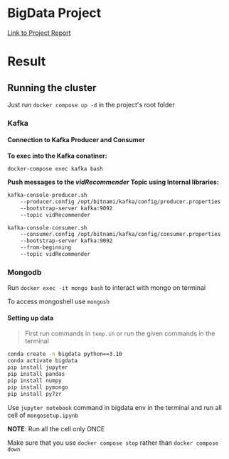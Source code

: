 # BigData Project

[Link to Project Report]()

# Result

[]()

[]()






## Running the cluster
Just run `docker compose up -d` in the project's root folder

### Kafka
#### Connection to Kafka Producer and Consumer
**To exec into the Kafka conatiner:**

`docker-compose exec kafka bash`

**Push messages to the *vidRecommender* Topic using Internal libraries:**

```bash
kafka-console-producer.sh
    --producer.config /opt/bitnami/kafka/config/producer.properties
    --bootstrap-server kafka:9092
    --topic vidRecommender
```


```bash
kafka-console-consumer.sh
    --consumer.config /opt/bitnami/kafka/config/consumer.properties
    --bootstrap-server kafka:9092
    --from-beginning
    --topic vidRecommender
```

### Mongodb

Run `docker exec -it mongo bash` to interact with mongo on terminal

To access mongoshell use `mongosh`

#### Setting up data

>First run commands in `temp.sh` or run the given commands in the terminal

```bash
conda create -n bigdata python==3.10
conda activate bigdata
pip install jupyter
pip install pandas
pip install numpy
pip install pymongo
pip install py7zr
```

Use `jupyter notebook` command in bigdata env in the terminal and run all cell of `mongosetup.ipynb`

**NOTE**: Run all the cell only ONCE

Make sure that you use `docker compose stop` rather than `docker compose down`

